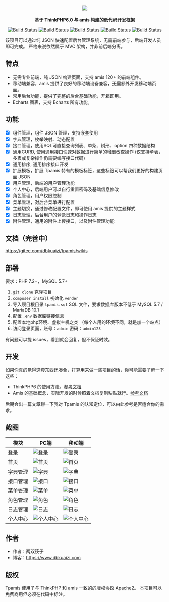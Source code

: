   <h1 align="center">
    <img src="./images/tpamis_logo.png" align="center">
  </h1>
  <p align="center">
    <b>基于 ThinkPHP6.0 与 amis 构建的低代码开发框架</b>
  </p> 
<p align="center">
 <a href="#">
    <img src="https://img.shields.io/badge/PHP-7.2%2B-blue" alt="Build Status">
 </a>
 <a href="#">
    <img src="https://img.shields.io/badge/MySQL-5.7%2B-orange" alt="Build Status">
 </a>
 <a href="#">
    <img src="https://img.shields.io/badge/ThinkPHP-6.0.12-green.svg" alt="Build Status">
 </a>
 <a href="#">
    <img src="https://img.shields.io/badge/AMIS-1.8.0-blue.svg" alt="Build Status">
 </a>
 <a href="#">
 <img src="https://img.shields.io/badge/license-Apache--2.0-red" alt="Build Status">
 </a>
</p>

该项目可以通过纯 JSON 快速配置后台管理系统，无需前端参与，后端开发人员即可完成。
严格来说依然属于 MVC 架构，并非前后端分离。

## 特点

- 无需专业前端，纯 JSON 构建页面，支持 amis 120+ 的前端组件。
- 移动端兼容，amis 提供了良好的移动端设备兼容，无需额外开发移动端页面。
- 常用后台功能，提供了完整的后台基础功能，开箱即用。
- Echarts 图表，支持 Echarts 所有功能。

## 功能

- [x] 组件管理，组件 JSON 管理，支持嵌套使用
- [x] 字典管理，枚举映射、动态配置
- [x] 接口管理，使用SQL可直接查询列表、单条、树形、option 四种数据结构
- [x] 通用CURD, 使用通用接口快速对数据进行简单的增删改查操作 (仅支持单表，多表或复杂操作仍需要编写接口代码)
- [x] 通用排序, 通用排序接口开发
- [x] 扩展模板，扩展 Tpamis 特有的模板标签，这些标签可以帮我们更好的构建页面 JSON
- [x] 用户管理，后端的用户管理功能
- [x] 个人中心，后端用户可以自行重置密码及基础信息修改
- [x] 角色管理，用户权限控制
- [x] 菜单管理，对后台菜单进行配置
- [x] 主题切换，通过修改配置文件，即可使用 amis 提供的主题样式
- [x] 日志管理，后台用户的登录日志和操作日志
- [x] 附件管理，通用的附件上传接口，以及附件管理功能

## 文档（完善中）
https://gitee.com/dbkuaizi/tpamis/wikis

## 部署

要求：PHP 7.2+，MySQL 5.7+

1. `git clone` 克隆项目
2. `composer install` 初始化 `vender`
3. 导入项目根目录 `tpamis.sql` SQL 文件，要求数据库版本不低于 MySQL 5.7 / MariaDB 10.1
4. 配置 `.env` 数据库链接信息
5. 配置本地php环境、虚拟主机之类 （每个人用的环境不同，就是加一个站点）
6. 访问登录页面，账号：`admin` 密码：`admin123`

有问题可以提 issues，看到就会回复，但不保证时效。

## 开发

如果你真的觉得这套东西还凑合，打算用来做一些项目的话，你可能需要了解一下这些：

- ThinkPHP6 的使用方法。[参考文档](https://www.kancloud.cn/manual/thinkphp6_0)
- Amis 的基础概念，实际开发的时候照着文档复制粘贴就行。[参考文档](https://aisuda.bce.baidu.com/amis/docs) 

后期会出一篇文章聊一下我对 Tpamis 的认知定位，可以由此参考是否适合你的需求。
 
## 截图

| 模块 | PC端 | 移动端 |
| ---- | ---- | ---- |
| 登录 | ![登录](./images/login.png) | ![登录](./images/m_login.png) |
| 首页 | ![首页](./images/index.png) | ![首页](./images/m_index.png) |
| 字典管理 | ![字典](./images/map.png) | ![字典](./images/m_map.png)  |
| 接口管理 | ![接口](./images/api.png) | ![接口](./images/m_api.png)  |
| 菜单管理 | ![菜单](./images/menu.png) | ![菜单](./images/m_menu.png) |
| 角色管理 | ![角色](./images/role.png) | ![角色](./images/m_role.png) |
| 日志管理 | ![日志](./images/log.png) | ![日志](./images/m_log.png)|
| 个人中心 | ![个人中心](./images/userinfo.png) | ![个人中心](./images/m_userinfo.png) |

## 作者
- 作者：两双筷子
- 博客：https://www.dbkuaizi.com

## 版权
Tpamis 使用了与 ThinkPHP 和 amis 一致的的版权协议 Apache2。
本项目可以免费商用但必须在代码中标注。